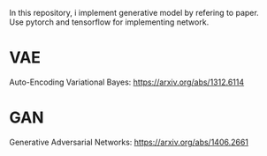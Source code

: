 In this repository, i implement generative model by refering to paper.  
Use pytorch and tensorflow for implementing network.

# VAE
Auto-Encoding Variational Bayes: https://arxiv.org/abs/1312.6114


# GAN
Generative Adversarial Networks: https://arxiv.org/abs/1406.2661
